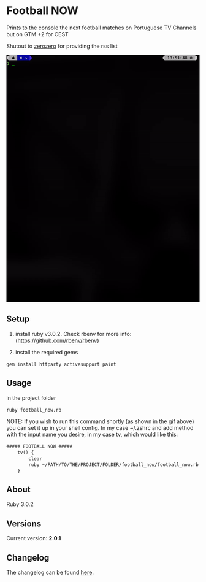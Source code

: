 # Football NOW

Prints to the console the next football matches on Portuguese TV Channels but on GTM +2 for CEST

Shutout to [zerozero](https://www.zerozero.pt/rss/zapping.php) for providing the rss list

![Demo gif](https://github.com/wmanica/football_now/blob/master/blob/preview.gif)

## Setup
1) install ruby v3.0.2. Check rbenv for more info: (https://github.com/rbenv/rbenv)

2) install the required gems
```
gem install httparty activesupport paint
```

## Usage

in the project folder
```
ruby football_now.rb
```
NOTE: If you wish to run this command shortly (as shown in the gif above) you can set it up in your shell config. In my case ~/.zshrc and add method with the input name you desire, in my case tv, which would like this:
```
##### FOOTBALL NOW #####
	tv() {
		clear
		ruby ~/PATH/TO/THE/PROJECT/FOLDER/football_now/football_now.rb
	}
```

## About

Ruby 3.0.2

## Versions

Current version: **2.0.1**

## Changelog

The changelog can be found [here](changelog.md).
